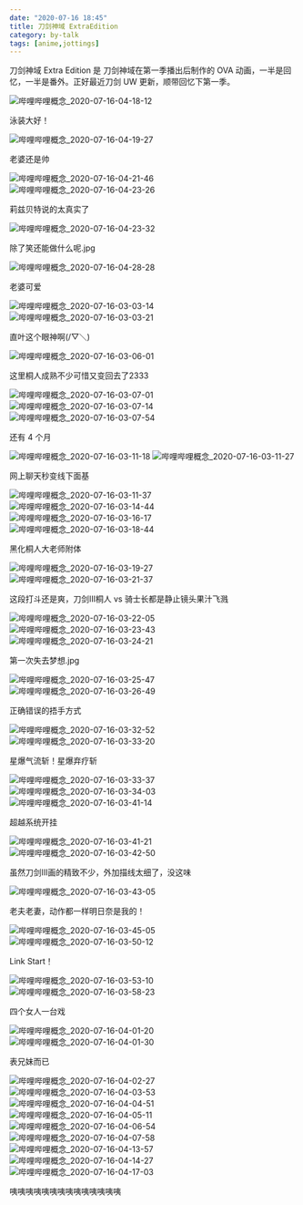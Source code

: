 ```yaml
---
date: "2020-07-16 18:45"
title: 刀剑神域 ExtraEdition
category: by-talk
tags: [anime,jottings]
---
```

刀剑神域 Extra Edition 是 刀剑神域在第一季播出后制作的 OVA 动画，一半是回忆，一半是番外。正好最近刀剑 UW 更新，顺带回忆下第一季。

<!-- more -->

![哔哩哔哩概念_2020-07-16-04-18-12](https://tvax1.sinaimg.cn/mw690/005ZJ4a1ly1ggszwu5ch9j31z4140b2b.jpg)

<p class="pic-comment">泳装大好！</p>

![哔哩哔哩概念_2020-07-16-04-19-27](https://tva1.sinaimg.cn/mw690/005ZJ4a1ly1ggszwv4isij31z41407wj.jpg)

<p class="pic-comment">老婆还是帅</p>

![哔哩哔哩概念_2020-07-16-04-21-46](https://tva1.sinaimg.cn/mw690/005ZJ4a1ly1ggszwvvmd3j31z4140kjn.jpg)
![哔哩哔哩概念_2020-07-16-04-23-26](https://tva4.sinaimg.cn/mw690/005ZJ4a1ly1ggszwwnk02j31z4140qv6.jpg)

<p class="pic-comment">莉兹贝特说的太真实了</p>

![哔哩哔哩概念_2020-07-16-04-23-32](https://tva4.sinaimg.cn/mw690/005ZJ4a1ly1ggszwxg1i5j31z4140b2b.jpg)

<p class="pic-comment">除了笑还能做什么呢.jpg</p>

![哔哩哔哩概念_2020-07-16-04-28-28](https://tvax4.sinaimg.cn/mw690/005ZJ4a1ly1ggszwyc3bgj31z4140e83.jpg)

<p class="pic-comment">老婆可爱</p>

![哔哩哔哩概念_2020-07-16-03-03-14](https://tvax4.sinaimg.cn/mw690/005ZJ4a1ly1ggszwz96p0j31z41404qr.jpg)
![哔哩哔哩概念_2020-07-16-03-03-21](https://tva3.sinaimg.cn/mw690/005ZJ4a1ly1ggszx08bqdj31z41401kz.jpg)

<p class="pic-comment">直叶这个眼神<span class="heimu">啊(/▽＼)</span></p>

![哔哩哔哩概念_2020-07-16-03-06-01](https://tva2.sinaimg.cn/mw690/005ZJ4a1ly1ggszx1bf34j31z4140npe.jpg)

<p class="pic-comment">这里桐人成熟不少<span class="heimu">可惜又变回去了2333</span></p>

![哔哩哔哩概念_2020-07-16-03-07-01](https://tva4.sinaimg.cn/mw690/005ZJ4a1ly1ggszx295d2j31z4140b2a.jpg)
![哔哩哔哩概念_2020-07-16-03-07-14](https://tva2.sinaimg.cn/mw690/005ZJ4a1ly1ggszx47spbj31z4140x6q.jpg)
![哔哩哔哩概念_2020-07-16-03-07-54](https://tvax4.sinaimg.cn/mw690/005ZJ4a1ly1ggszx5gm58j31z4140qv7.jpg)

<p class="pic-comment">还有 4 个月</p>

![哔哩哔哩概念_2020-07-16-03-11-18](https://tva4.sinaimg.cn/mw690/005ZJ4a1ly1ggszx6cz5ej31z4140qv6.jpg)
![哔哩哔哩概念_2020-07-16-03-11-27](https://tva3.sinaimg.cn/mw690/005ZJ4a1ly1ggszx7al20j31z41407wj.jpg)

<p class="pic-comment">网上聊天秒变线下面基</p>

![哔哩哔哩概念_2020-07-16-03-11-37](https://tva2.sinaimg.cn/mw690/005ZJ4a1ly1ggszx89jnej31z4140npe.jpg)
![哔哩哔哩概念_2020-07-16-03-14-44](https://tvax1.sinaimg.cn/mw690/005ZJ4a1ly1ggszx94lb2j31z4140hdu.jpg)
![哔哩哔哩概念_2020-07-16-03-16-17](https://tva1.sinaimg.cn/mw690/005ZJ4a1ly1ggszxaiquhj31z4140kjn.jpg)
![哔哩哔哩概念_2020-07-16-03-18-44](https://tvax4.sinaimg.cn/mw690/005ZJ4a1ly1ggszxbmkiej31z41401ky.jpg)

<p class="pic-comment">黑化桐人<span class="heimu">大老师附体</span></p>

![哔哩哔哩概念_2020-07-16-03-19-27](https://tvax1.sinaimg.cn/mw690/005ZJ4a1ly1ggszxce2npj31z4140b2a.jpg)
![哔哩哔哩概念_2020-07-16-03-21-37](https://tva1.sinaimg.cn/mw690/005ZJ4a1ly1ggszxdcj8bj31z4140qv6.jpg)

<p class="pic-comment">这段打斗还是爽，刀剑III桐人 vs 骑士长都是静止镜头果汁飞溅</p>

![哔哩哔哩概念_2020-07-16-03-22-05](https://tva3.sinaimg.cn/mw690/005ZJ4a1ly1ggszxe7g4oj31z4140qv6.jpg)
![哔哩哔哩概念_2020-07-16-03-23-43](https://tva3.sinaimg.cn/mw690/005ZJ4a1ly1ggszxeykglj31z41407wj.jpg)
![哔哩哔哩概念_2020-07-16-03-24-21](https://tvax1.sinaimg.cn/mw690/005ZJ4a1ly1ggszxfmr89j31z4140u0x.jpg)

<p class="pic-comment">第一次失去梦想.jpg</p>


![哔哩哔哩概念_2020-07-16-03-25-47](https://tvax2.sinaimg.cn/mw690/005ZJ4a1ly1ggszxgshtnj31z41404qr.jpg)
![哔哩哔哩概念_2020-07-16-03-26-49](https://tvax4.sinaimg.cn/mw690/005ZJ4a1ly1ggszxhnsx4j31z41404qr.jpg)

<p class="pic-comment">正确<span class="heimu">错误</span>的捂手方式</p>

![哔哩哔哩概念_2020-07-16-03-32-52](https://tvax3.sinaimg.cn/mw690/005ZJ4a1ly1ggszxiddy1j31z41401ky.jpg)
![哔哩哔哩概念_2020-07-16-03-33-20](https://tvax4.sinaimg.cn/mw690/005ZJ4a1ly1ggszxjkahij31z4140b2a.jpg)

<p class="pic-comment">星爆气流斩！<span class="heimu">星爆弃疗斩</span></p>

![哔哩哔哩概念_2020-07-16-03-33-37](https://tvax2.sinaimg.cn/mw690/005ZJ4a1ly1ggszxkiftmj31z4140hdv.jpg)
![哔哩哔哩概念_2020-07-16-03-34-03](https://tva1.sinaimg.cn/mw690/005ZJ4a1ly1ggszxl8uvwj31z41401ky.jpg)
![哔哩哔哩概念_2020-07-16-03-41-14](https://tva1.sinaimg.cn/mw690/005ZJ4a1ly1ggszxlx9s6j31z41407wi.jpg)

<p class="pic-comment">超越系统<span class="heimu">开挂</span></p>

![哔哩哔哩概念_2020-07-16-03-41-21](https://tva2.sinaimg.cn/mw690/005ZJ4a1ly1ggszxmnk38j31z4140kjl.jpg)
![哔哩哔哩概念_2020-07-16-03-42-50](https://tvax4.sinaimg.cn/mw690/005ZJ4a1ly1ggszxngfyrj31z4140u0y.jpg)

<p class="pic-comment">虽然刀剑III画的精致不少，外加描线太细了，没这味</p>

![哔哩哔哩概念_2020-07-16-03-43-05](https://tva3.sinaimg.cn/mw690/005ZJ4a1ly1ggszxoax98j31z41407wj.jpg)

<p class="pic-comment">老夫老妻，动作都一样<span class="heimu">明日奈是我的！</span></p>

![哔哩哔哩概念_2020-07-16-03-45-05](https://tvax4.sinaimg.cn/mw690/005ZJ4a1ly1ggszxp81tnj31z41407wj.jpg)
![哔哩哔哩概念_2020-07-16-03-50-12](https://tvax3.sinaimg.cn/mw690/005ZJ4a1ly1ggszxq40xdj31z4140e82.jpg)

<p class="pic-comment"><span class="big">Link Start！</span></p>

![哔哩哔哩概念_2020-07-16-03-53-10](https://tva3.sinaimg.cn/mw690/005ZJ4a1ly1ggszxrbfj9j31z41404qr.jpg)
![哔哩哔哩概念_2020-07-16-03-58-23](https://tvax1.sinaimg.cn/mw690/005ZJ4a1ly1ggszxsiq3xj31z41404qr.jpg)

<p class="pic-comment"><span class="heimu">四个女人一台戏</span></p>

![哔哩哔哩概念_2020-07-16-04-01-20](https://tva2.sinaimg.cn/mw690/005ZJ4a1ly1ggszxu39xlj31z4140u0y.jpg)
![哔哩哔哩概念_2020-07-16-04-01-30](https://tvax2.sinaimg.cn/mw690/005ZJ4a1ly1ggszxuy7fbj31z41401kz.jpg)

<p class="pic-comment"><span class="heimu">表兄妹而已</span></p>

![哔哩哔哩概念_2020-07-16-04-02-27](https://tva3.sinaimg.cn/mw690/005ZJ4a1ly1ggszxvotzfj31z4140b2a.jpg)
![哔哩哔哩概念_2020-07-16-04-03-53](https://tvax4.sinaimg.cn/mw690/005ZJ4a1ly1ggszxwius0j31z4140npe.jpg)
![哔哩哔哩概念_2020-07-16-04-04-51](https://tva2.sinaimg.cn/mw690/005ZJ4a1ly1ggszxx8k8cj31z4140x6p.jpg)
![哔哩哔哩概念_2020-07-16-04-05-11](https://tvax2.sinaimg.cn/mw690/005ZJ4a1ly1ggszxxy5tcj31z41404qq.jpg)
![哔哩哔哩概念_2020-07-16-04-06-54](https://tva3.sinaimg.cn/mw690/005ZJ4a1ly1ggszxymv4ij31z4140e82.jpg)
![哔哩哔哩概念_2020-07-16-04-07-58](https://tvax1.sinaimg.cn/mw690/005ZJ4a1ly1ggszxzbc3qj31z4140qv5.jpg)
![哔哩哔哩概念_2020-07-16-04-13-57](https://tvax2.sinaimg.cn/mw690/005ZJ4a1ly1ggszxzwzoij31z4140u0x.jpg)
![哔哩哔哩概念_2020-07-16-04-14-27](https://tva3.sinaimg.cn/mw690/005ZJ4a1ly1ggszy0yb1bj31z4140u0y.jpg)
![哔哩哔哩概念_2020-07-16-04-17-03](https://tvax3.sinaimg.cn/mw690/005ZJ4a1ly1ggszy1viy0j31z4140u0z.jpg)

<p class="pic-comment">咦咦咦咦咦咦咦咦咦咦咦咦咦咦</p>